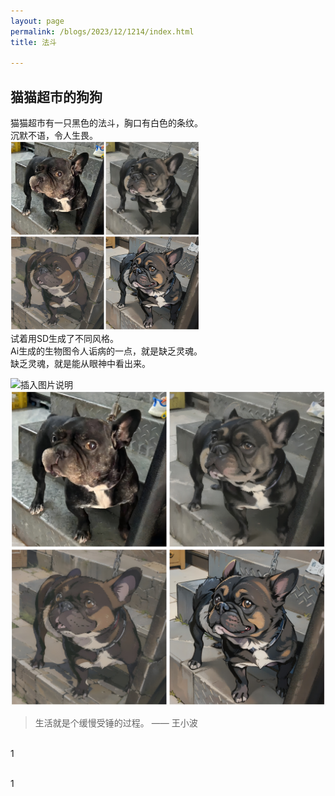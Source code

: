 ```yaml
---
layout: page
permalink: /blogs/2023/12/1214/index.html
title: 法斗 

---
```


## 猫猫超市的狗狗  

猫猫超市有一只黑色的法斗，胸口有白色的条纹。<br>
沉默不语，令人生畏。<br>
<img src = "/blogs/2023/12/法斗2.jpg" width="60%">
<br>
试着用SD生成了不同风格。
<br>
Ai生成的生物图令人诟病的一点，就是缺乏灵魂。
<br>
缺乏灵魂，就是能从眼神中看出来。
<br>

![插入图片说明](https://pic-repo-1318675580.cos.ap-nanjing.myqcloud.com/PicGo/202307251705541.webp "这是图片的标题")
<br>
![dog](/blogs/2023/12/法斗2.jpg "gougou")
> 生活就是个缓慢受锤的过程。 —— 王小波

<br>1

<br>1
